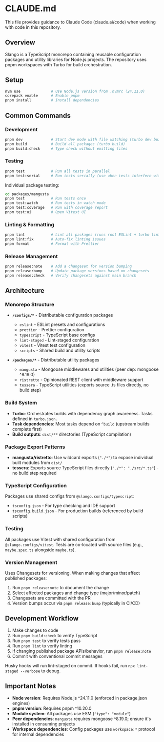 # CLAUDE.md

This file provides guidance to Claude Code (claude.ai/code) when working with code in this repository.

## Overview

Slango is a TypeScript monorepo containing reusable configuration packages and utility libraries for Node.js projects. The repository uses pnpm workspaces with Turbo for build orchestration.

## Setup

```bash
nvm use              # Use Node.js version from .nvmrc (24.11.0)
corepack enable      # Enable pnpm
pnpm install         # Install dependencies
```

## Common Commands

### Development

```bash
pnpm dev             # Start dev mode with file watching (turbo dev build:watch)
pnpm build           # Build all packages (turbo build)
pnpm build:check     # Type check without emitting files
```

### Testing

```bash
pnpm test            # Run all tests in parallel
pnpm test:serial     # Run tests serially (use when tests interfere with each other)
```

Individual package testing:

```bash
cd packages/mangusta
pnpm test            # Run tests once
pnpm test:watch      # Run tests in watch mode
pnpm test:coverage   # Run with coverage report
pnpm test:ui         # Open Vitest UI
```

### Linting & Formatting

```bash
pnpm lint            # Lint all packages (runs root ESLint + turbo lint)
pnpm lint:fix        # Auto-fix linting issues
pnpm format          # Format with Prettier
```

### Release Management

```bash
pnpm release:note    # Add a changeset for version bumping
pnpm release:bump    # Update package versions based on changesets
pnpm release:check   # Verify changesets against main branch
```

## Architecture

### Monorepo Structure

- **`/configs/*`** - Distributable configuration packages
  - `eslint` - ESLint presets and configurations
  - `prettier` - Prettier configuration
  - `typescript` - TypeScript base configs
  - `lint-staged` - Lint-staged configuration
  - `vitest` - Vitest test configuration
  - `scripts` - Shared build and utility scripts

- **`/packages/*`** - Distributable utility packages
  - `mangusta` - Mongoose middlewares and utilities (peer dep: mongoose ^8.19.0)
  - `ristretto` - Opinionated REST client with middleware support
  - `tessera` - TypeScript utilities (exports source .ts files directly, no build step)

### Build System

- **Turbo**: Orchestrates builds with dependency graph awareness. Tasks defined in `turbo.json`.
- **Task dependencies**: Most tasks depend on `^build` (upstream builds complete first)
- **Build outputs**: `dist/**` directories (TypeScript compilation)

### Package Export Patterns

- **mangusta/ristretto**: Use wildcard exports (`"./*"`) to expose individual built modules from `dist/`
- **tessera**: Exports source TypeScript files directly (`"./*": "./src/*.ts"`) - no build step required

### TypeScript Configuration

Packages use shared configs from `@slango.configs/typescript`:

- `tsconfig.json` - For type checking and IDE support
- `tsconfig.build.json` - For production builds (referenced by build scripts)

### Testing

All packages use Vitest with shared configuration from `@slango.configs/vitest`. Tests are co-located with source files (e.g., `maybe.spec.ts` alongside `maybe.ts`).

### Version Management

Uses Changesets for versioning. When making changes that affect published packages:

1. Run `pnpm release:note` to document the change
2. Select affected packages and change type (major/minor/patch)
3. Changesets are committed with the PR
4. Version bumps occur via `pnpm release:bump` (typically in CI/CD)

## Development Workflow

1. Make changes to code
2. Run `pnpm build:check` to verify TypeScript
3. Run `pnpm test` to verify tests pass
4. Run `pnpm lint` to verify linting
5. If changing published package APIs/behavior, run `pnpm release:note`
6. Commit with conventional commit messages

Husky hooks will run lint-staged on commit. If hooks fail, run `npx lint-staged --verbose` to debug.

## Important Notes

- **Node version**: Requires Node.js ^24.11.0 (enforced in package.json engines)
- **pnpm version**: Requires pnpm ^10.20.0
- **Module system**: All packages use ESM (`"type": "module"`)
- **Peer dependencies**: `mangusta` requires mongoose ^8.19.0; ensure it's installed in consuming projects
- **Workspace dependencies**: Config packages use `workspace:*` protocol for internal dependencies
